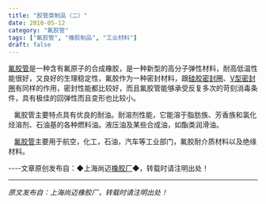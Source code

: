 ```yaml
---
title: "胶管类制品（二）"
date: 2010-05-12
category: "氟胶管"
tags: ["氟胶管", "橡胶制品", "工业材料"]
draft: false
---
```


[氟胶管](http://www.smpolymer.com/fujiaoguan/)是一种含有氟原子的合成橡胶，是一种新型的高分子弹性材料，耐高低温性能很好，又良好的生理稳定性，氟胶作为一种密封材料，跟[硅胶密封圈](http://www.smpolymer.com/)、[V型密封圈](http://www.smpolymer.com/)有同样的作用，密封性能都比较好，而且氟胶管能够承受反复多次的苛刻消毒条件，具有极佳的回弹性而且变形也比较小。

   氟胶管主要特点具有优良的耐油。耐溶剂性能，它能溶于脂肪族、芳香族和氯化烃溶剂、石油基的各种燃料油。液压油及某些合成油，如酯类润滑油。

   [氟胶管](http://www.smpolymer.com/fujiaoguan/)主要用于航空，化工，石油，汽车等工业部门，氟胶耐介质材料以及绝缘材料。 

----文章原创发布自：◆上海尚迈[橡胶厂](http://www.smpolymer.com/)◆，转载时请注明出处！

---

*原文发布自：上海尚迈橡胶厂，转载时请注明出处！*
